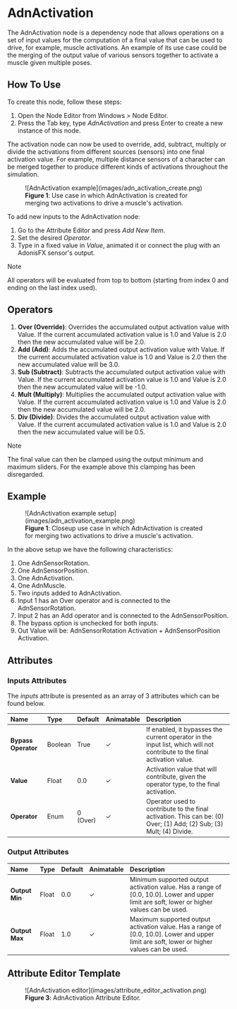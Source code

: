 # AdnActivation

The AdnActivation node is a dependency node that allows operations on a set of input values for the computation of a final value that can be used to drive, for example, muscle activations. An example of its use case could be the merging of the output value of various sensors together to activate a muscle given multiple poses.

## How To Use

To create this node, follow these steps:

1. Open the Node Editor from Windows > Node Editor.
2. Press the Tab key, type *AdnActivation* and press Enter to create a new instance of this node.

The activation node can now be used to override, add, subtract, multiply or divide the activations from different sources (sensors) into one final activation value.
For example, multiple distance sensors of a character can be merged together to produce different kinds of activations throughout the simulation.

<figure markdown>
  ![AdnActivation example](images/adn_activation_create.png)
  <figcaption><b>Figure 1</b>: Use case in which AdnActivation is created for merging two activations to drive a muscle's activation.</figcaption>
</figure>

To add new inputs to the AdnActivation node:

1. Go to the Attribute Editor and press *Add New Item*.
2. Set the desired *Operator*.
3. Type in a fixed value in *Value*, animated it or connect the plug with an AdonisFX sensor's output.

> [!NOTE]
> All operators will be evaluated from top to bottom (starting from index 0 and ending on the last index used).

## Operators

1. **Over (Override)**: Overrides the accumulated output activation value with Value. If the current accumulated activation value is 1.0 and Value is 2.0 then the new accumulated value will be 2.0.
2. **Add (Add)**: Adds the accumulated output activation value with Value. If the current accumulated activation value is 1.0 and Value is 2.0 then the new accumulated value will be 3.0.
3. **Sub (Subtract)**: Subtracts the accumulated output activation value with Value. If the current accumulated activation value is 1.0 and Value is 2.0 then the new accumulated value will be -1.0.
4. **Mult (Multiply)**: Multiplies the accumulated output activation value with Value. If the current accumulated activation value is 1.0 and Value is 2.0 then the new accumulated value will be 2.0.
5. **Div (Divide)**: Divides the accumulated output activation value with Value. If the current accumulated activation value is 1.0 and Value is 2.0 then the new accumulated value will be 0.5.

> [!NOTE]
> The final value can then be clamped using the output minimum and maximum sliders. For the example above this clamping has been disregarded.

## Example

<figure markdown>
  ![AdnActivation example setup](images/adn_activation_example.png)
  <figcaption><b>Figure 1</b>: Closeup use case in which AdnActivation is created for merging two activations to drive a muscle's activation.</figcaption>
</figure>

In the above setup we have the following characteristics:

1. One AdnSensorRotation.
2. One AdnSensorPosition.
3. One AdnActivation.
4. One AdnMuscle.
5. Two inputs added to AdnActivation.
6. Input 1 has an Over operator and is connected to the AdnSensorRotation.
7. Input 2 has an Add operator and is connected to the AdnSensorPosition.
8. The bypass option is unchecked for both inputs.
9. Out Value will be: AdnSensorRotation Activation + AdnSensorPosition Activation.

## Attributes

### Inputs Attributes
The *inputs* attribute is presented as an array of 3 attributes which can be found below.

| Name | Type | Default | Animatable | Description |
| :--- | :--- | :------ | :--------- | :---------- |
| **Bypass Operator** | Boolean | True            | ✓ | If enabled, it bypasses the current operator in the input list, which will not contribute to the final activation value. |
| **Value**           | Float   | 0.0             | ✓ | Activation value that will contribute, given the operator type, to the final activation. |
| **Operator**        | Enum    | 0 (Over)        | ✓ | Operator used to contribute to the final activation. This can be: (0) Over; (1) Add; (2) Sub; (3) Mult; (4) Divide. |

### Output Attributes
| Name | Type | Default | Animatable | Description |
| :--- | :--- | :------ | :--------- | :---------- |
| **Output Min** | Float | 0.0 | ✓ | Minimum supported output activation value. Has a range of \[0.0, 10.0\]. Lower and upper limit are soft, lower or higher values can be used. |
| **Output Max** | Float | 1.0 | ✓ | Maximum supported output activation value. Has a range of \[0.0, 10.0\]. Lower and upper limit are soft, lower or higher values can be used. |

## Attribute Editor Template

<figure markdown>
  ![AdnActivation editor](images/attribute_editor_activation.png)
  <figcaption><b>Figure 3</b>: AdnActivation Attribute Editor.</figcaption>
</figure>
